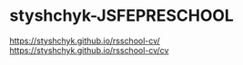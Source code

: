 # styshchyk-JSFEPRESCHOOL

 
  https://styshchyk.github.io/rsschool-cv/  
  https://styshchyk.github.io/rsschool-cv/cv
